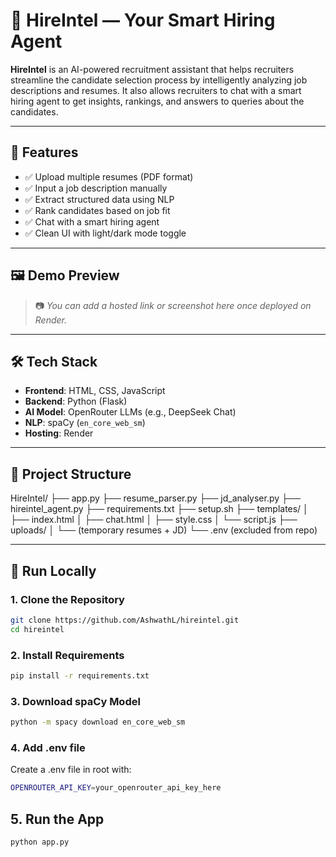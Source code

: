 # 💼 HireIntel — Your Smart Hiring Agent

**HireIntel** is an AI-powered recruitment assistant that helps recruiters streamline the candidate selection process by intelligently analyzing job descriptions and resumes. It also allows recruiters to chat with a smart hiring agent to get insights, rankings, and answers to queries about the candidates.

---

## 🚀 Features

- ✅ Upload multiple resumes (PDF format)
- ✅ Input a job description manually
- ✅ Extract structured data using NLP
- ✅ Rank candidates based on job fit
- ✅ Chat with a smart hiring agent
- ✅ Clean UI with light/dark mode toggle

---

## 🖼 Demo Preview

> 📷 _You can add a hosted link or screenshot here once deployed on Render._

---

## 🛠 Tech Stack

- **Frontend**: HTML, CSS, JavaScript
- **Backend**: Python (Flask)
- **AI Model**: OpenRouter LLMs (e.g., DeepSeek Chat)
- **NLP**: spaCy (`en_core_web_sm`)
- **Hosting**: Render

---

## 📂 Project Structure

HireIntel/
├── app.py
├── resume_parser.py
├── jd_analyser.py
├── hireintel_agent.py
├── requirements.txt
├── setup.sh
├── templates/
│ ├── index.html
│ ├── chat.html
│ ├── style.css
│ └── script.js
├── uploads/
│ └── (temporary resumes + JD)
└── .env (excluded from repo)

---

## 🧪 Run Locally

### 1. Clone the Repository
```bash
git clone https://github.com/AshwathL/hireintel.git
cd hireintel
```

### 2. Install Requirements
```bash
pip install -r requirements.txt
```
### 3. Download spaCy Model
```bash
python -m spacy download en_core_web_sm
```
### 4. Add .env file
Create a .env file in root with:
```bash
OPENROUTER_API_KEY=your_openrouter_api_key_here
```
## 5. Run the App
```bash
python app.py
```
